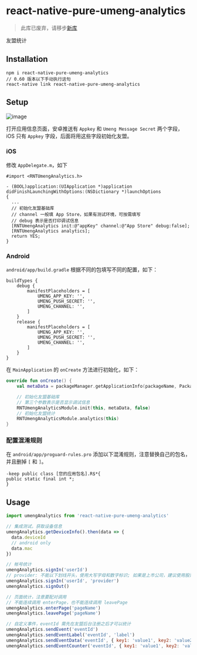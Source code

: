 # react-native-pure-umeng-analytics

> 此库已废弃，请移步[新库](https://github.com/react-native-hero/umeng-analytics)

友盟统计

## Installation

```
npm i react-native-pure-umeng-analytics
// 0.60 版本以下手动执行这句
react-native link react-native-pure-umeng-analytics
```

## Setup

![image](https://user-images.githubusercontent.com/2732303/77606227-ded8b680-6f51-11ea-9aa4-0378e79deaa7.png)

打开应用信息页面，安卓推送有 `Appkey` 和 `Umeng Message Secret` 两个字段，iOS 只有 `Appkey` 字段，后面将用这些字段初始化友盟。

### iOS

修改 `AppDelegate.m`，如下

```oc
#import <RNTUmengAnalytics.h>

- (BOOL)application:(UIApplication *)application didFinishLaunchingWithOptions:(NSDictionary *)launchOptions
{
  ...
  // 初始化友盟基础库
  // channel 一般填 App Store，如果有测试环境，可按需填写
  // debug 表示是否打印调试信息
  [RNTUmengAnalytics init:@"appKey" channel:@"App Store" debug:false];
  [RNTUmengAnalytics analytics];
  return YES;
}
```

### Android

`android/app/build.gradle` 根据不同的包填写不同的配置，如下：

```
buildTypes {
    debug {
        manifestPlaceholders = [
            UMENG_APP_KEY: '',
            UMENG_PUSH_SECRET: '',
            UMENG_CHANNEL: '',
        ]
    }
    release {
        manifestPlaceholders = [
            UMENG_APP_KEY: '',
            UMENG_PUSH_SECRET: '',
            UMENG_CHANNEL: '',
        ]
    }
}
```

在 `MainApplication` 的 `onCreate` 方法进行初始化，如下：

```kotlin
override fun onCreate() {
    val metaData = packageManager.getApplicationInfo(packageName, PackageManager.GET_META_DATA).metaData

    // 初始化友盟基础库
    // 第三个参数表示是否显示调试信息
    RNTUmengAnalyticsModule.init(this, metaData, false)
    // 初始化友盟统计
    RNTUmengAnalyticsModule.analytics(this)
}
```

### 配置混淆规则

在 `android/app/proguard-rules.pro` 添加以下混淆规则，注意替换自己的包名，并且删掉 `[` 和 `]`。

```
-keep public class [您的应用包名].R$*{
public static final int *;
}
```

## Usage

```js
import umengAnalytics from 'react-native-pure-umeng-analytics'

// 集成测试，获取设备信息
umengAnalytics.getDeviceInfo().then(data => {
  data.deviceId
  // android only
  data.mac
})

// 帐号统计
umengAnalytics.signIn('userId')
// provider: 不能以下划线开头，使用大写字母和数字标识; 如果是上市公司，建议使用股票代码，比如 WB
umengAnalytics.signIn('userId', 'provider')
umengAnalytics.signOut()

// 页面统计，注意要配对调用
// 不能连续调用 enterPage，也不能连续调用 leavePage
umengAnalytics.enterPage('pageName')
umengAnalytics.leavePage('pageName')

// 自定义事件，eventId 需先在友盟后台注册之后才可以统计
umengAnalytics.sendEvent('eventId')
umengAnalytics.sendEventLabel('eventId', 'label')
umengAnalytics.sendEventData('eventId', { key1: 'value1', key2: 'value2' })
umengAnalytics.sendEventCounter('eventId', { key1: 'value1', key2: 'value2' }, 1)
```
